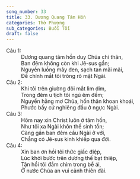 ```yaml
---
song_number: 33
title: 33. Dương Quang Tâm Hồn
categories: Thờ Phượng
sub_categories: Buổi Tối
draft: false
---
```

<dl><dt>Câu 1:</dt><dd data-verse="1">Dương quang tâm hồn duy Chúa chí thân, <br/>Ban đêm không còn khi Jê-sus gần; <br/>Nguyền luồng mây đen, sạch tan mãi mãi, <br/>Để chính mắt tôi trông rõ mặt Ngài. </dd><dt>Câu 2:</dt><dd data-verse="2"> Khi tôi trên giường đôi mắt lim dim, <br/>Trong đêm u tịch tôi ngủ êm đềm; <br/>Nguyền hằng mơ Chúa, hồn thân khoan khoái, <br/>Phước bấy cứ nghiêng đầu ở ngực Ngài. </dd><dt>Câu 3:</dt><dd data-verse="3">Hôm nay xin Christ luôn ở tâm hồn, <br/>Như tôi xa Ngài khôn thế sinh tồn; <br/>Càng gần ban đêm cầu Ngài ở với, <br/>Chẳng có Jê-sus kinh khiếp qua đời. </dd><dt>Câu 4:</dt><dd data-verse="4">Xin ban ơn hồi tôi thức giấc điệp, <br/>Lúc khởi bước trên dương thế bạt thiệp, <br/>Tận hồi tôi đắm chìm trong bể ái, <br/>Ở nước Chúa an vui cảnh thiên đài. </dd></dl>